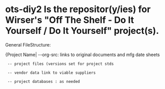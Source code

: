 # ots-diy2 Is the repositor(y/ies) for Wirser's "Off The Shelf - Do It Yourself / Do It Yourself" project(s).

General FileStructure:

{Project Name|
     --org-src: links to original documents and mfg date sheets
     
     -- project files (versions set for project stds
     
     -- vendor data link to viable suppliers
     
     -- project databases : as needed
 
